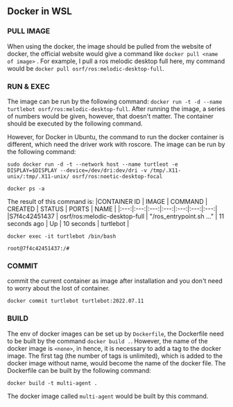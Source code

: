 ## Docker in WSL
### PULL IMAGE
When using the docker, the image should be pulled from the website of docker, the official website would give a command like `docker pull <name of image>` . For example, I pull a ros melodic desktop full here, my command would be `docker pull osrf/ros:melodic-desktop-full`. 

### RUN & EXEC
The image can be run by the following command: `docker run -t -d --name turtlebot osrf/ros:melodic-desktop-full`. After running the image, a series of numbers would be given, however, that doesn't matter. The container should be executed by the following command.

However, for Docker in Ubuntu, the command to run the docker container is different, which need the driver work with roscore. The image can be run by the following command: 
```
sudo docker run -d -t --network host --name turtleot -e DISPLAY=$DISPLAY --device=/dev/dri:dev/dri -v /tmp/.X11-unix/:tmp/.X11-unix/ osrf/ros:noetic-desktop-focal
```

```
docker ps -a
```
The result of this command is:
|CONTAINER ID | IMAGE | COMMAND | CREATED | STATUS | PORTS | NAME |
|:---:|:---:|:---:|:---:|:---:|:---:|:---:|
|S7f4c42451437 | osrf/ros:melodic-desktop-full | "/ros_entrypoint.sh …" | 11 seconds ago | Up | 10 seconds | turtlebot |


```
docker exec -it turtlebot /bin/bash

root@7f4c42451437:/#
```

### COMMIT
commit the current container as image after installation and you don't need to worry about the lost of container.
```
docker commit turtlebot turtlebot:2022.07.11
```

### BUILD
The env of docker images can be set up by `Dockerfile`, the Dockerfile need to be built by the command `docker build .`. However, the name of the docker image is `<none>`, in hence, it is necessary to add a tag to the docker image. The first tag (the number of tags is unlimited), which is added to the docker image without name, would become the name of the docker file. The Dockerfile can be built by the following command:
```
docker build -t multi-agent .
```
The docker image called `multi-agent` would be built by this command.